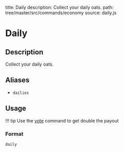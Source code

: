 title: Daily
description: Collect your daily oats.
path: tree/master/src/commands/economy
source: daily.js

# Daily

## Description

Collect your daily oats.

## Aliases

* `dailies`

## Usage

!!! tip
    Use the [vote](/commands/utility/vote) command to get double the payout

### Format

`daily`
